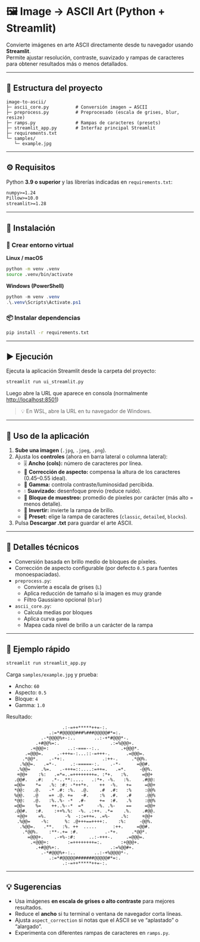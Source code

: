 # 🖼️ Image → ASCII Art (Python + Streamlit)

Convierte imágenes en arte ASCII directamente desde tu navegador usando **Streamlit**.  
Permite ajustar resolución, contraste, suavizado y rampas de caracteres para obtener resultados más o menos detallados.

---

## 📂 Estructura del proyecto

```
image-to-ascii/
├─ ascii_core.py          # Conversión imagen → ASCII
├─ preprocess.py          # Preprocesado (escala de grises, blur, resize)
├─ ramps.py               # Rampas de caracteres (presets)
├─ streamlit_app.py       # Interfaz principal Streamlit
├─ requirements.txt
└─ samples/
   └─ example.jpg
```

---

## ⚙️ Requisitos

Python **3.9 o superior** y las librerías indicadas en `requirements.txt`:

```txt
numpy>=1.24
Pillow>=10.0
streamlit>=1.28
```

---

## 🚀 Instalación

### 🧠 Crear entorno virtual

**Linux / macOS**
```bash
python -m venv .venv
source .venv/bin/activate
```

**Windows (PowerShell)**
```powershell
python -m venv .venv
.\.venv\Scripts\Activate.ps1
```

### 📦 Instalar dependencias
```bash
pip install -r requirements.txt
```

---

## ▶️ Ejecución

Ejecuta la aplicación Streamlit desde la carpeta del proyecto:

```bash
streamlit run ui_streamlit.py
```

Luego abre la URL que aparece en consola (normalmente [http://localhost:8501](http://localhost:8501))

> 💡 En WSL, abre la URL en tu navegador de Windows.

---

## 🧭 Uso de la aplicación

1. **Sube una imagen** (`.jpg`, `.jpeg`, `.png`).
2. Ajusta los **controles** (ahora en barra lateral o columna lateral):
   - 🎚️ **Ancho (cols):** número de caracteres por línea.  
   - 🧮 **Corrección de aspecto:** compensa la altura de los caracteres (0.45–0.55 ideal).  
   - 🌈 **Gamma:** controla contraste/luminosidad percibida.  
   - 💧 **Suavizado:** desenfoque previo (reduce ruido).  
   - 🔳 **Bloque de muestreo:** promedio de píxeles por carácter (más alto = menos detalle).  
   - 🔁 **Invertir:** invierte la rampa de brillo.  
   - 🎨 **Preset:** elige la rampa de caracteres (`classic`, `detailed`, `blocks`).
3. Pulsa **Descargar .txt** para guardar el arte ASCII.

---

## 🧠 Detalles técnicos

- Conversión basada en brillo medio de bloques de píxeles.  
- Corrección de aspecto configurable (por defecto `0.5` para fuentes monoespaciadas).  
- `preprocess.py`:
  - Convierte a escala de grises (`L`)
  - Aplica reducción de tamaño si la imagen es muy grande
  - Filtro Gaussiano opcional (`blur`)  
- `ascii_core.py`:
  - Calcula medias por bloques  
  - Aplica curva `gamma`  
  - Mapea cada nivel de brillo a un carácter de la rampa

---

## 🧩 Ejemplo rápido

```bash
streamlit run streamlit_app.py
```

Carga `samples/example.jpg` y prueba:
- Ancho: `60`
- Aspecto: `0.5`
- Bloque: `4`
- Gamma: `1.0`

Resultado:

```
                     .:-=++*****++=-:.                      
                .:=*#@@@@@###%###@@@@@#*=:.                 
             .-*@@@@%+-:..       ..:-+*#@@@*-.              
           .+#@@%=:.                   .:=%@@@+.            
         .+@@@+:       ..:-===--:..        .+@@@*.          
       .=@@@=.     .-+++=-:...::-=+++-.      .=@@@=.        
      .*@@*.    .-*+:.              .:++-.     .*@@%.       
     .%@@=.   .=*-.     .:-=====-:.    .-*-      =@@#.      
    .%@@=    .%=.   .-+++=::....:=++=.   .=*.     -@@%.     
    +@@+    :%:   .=*=..=++++++++=. :*+.   :%.     =@@+     
   .@@#.   .#:   .*-..**:....   .:*+. -%.   :%.    .#@@:    
   =@@=    *=   .%: :#: -*++*+.    ++  -%.   +=     =@@+    
   *@@:   .@.   -* .#: :%.  .@.    .#  .#:   :%     :@@%    
   %@@.   .@    =+ .@. +=   -#.    :%  .#.   .#     .@@%    
   *@@:   .@.   :%..%- -*  .#-     +=  :#.   .%     :@@%    
   =@@=    %=    ++..%--*  =*     -%. .%-    ==     =@@+    
   .@@#.   :#.    :++%.%:  -%. .:++. .*=    .%.    .#@@.    
    +@@+    =%.       -%  -::=++=. .=%-    .%:     +@@+     
    .%@@=    -%:      %: .@+++==++++:.    :%:     -@@%.     
     .%@@=.   .**.   :%. ++  .....      :++.     =@@#.      
      .*@@%.    :**-.+= :#.          .-*+.     .*@@*.       
        =@@@+.    .-+%-:#:     ..:-+++-.     .=@@@=.        
         .+@@@+:       :=++++++++=:.       :+@@@+.          
           .+#@@%+:.                   .:=%@@#+.            
             .-*#@@@%+-:..       ..:-+%@@@@*-.              
                .:=*#@@@@@#######@@@@@#*=:.                 
                     .:-=++*****++=-:.
```

---

## 💡 Sugerencias

- Usa imágenes **en escala de grises o alto contraste** para mejores resultados.  
- Reduce el **ancho** si tu terminal o ventana de navegador corta líneas.  
- Ajusta `aspect_correction` si notas que el ASCII se ve “aplastado” o “alargado”.  
- Experimenta con diferentes rampas de caracteres en `ramps.py`.
